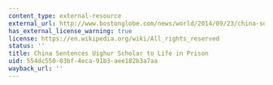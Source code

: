 ```yaml
---
content_type: external-resource
external_url: http://www.bostonglobe.com/news/world/2014/09/23/china-sentences-moderate-uighur-scholar-life-prison-for-separatism/YLxf2wFBXly2PMNQM9s9JO/story.html
has_external_license_warning: true
license: https://en.wikipedia.org/wiki/All_rights_reserved
status: ''
title: China Sentences Uighur Scholar to Life in Prison
uid: 554dc550-03bf-4eca-91b3-aee182b3a7aa
wayback_url: ''
---
```

